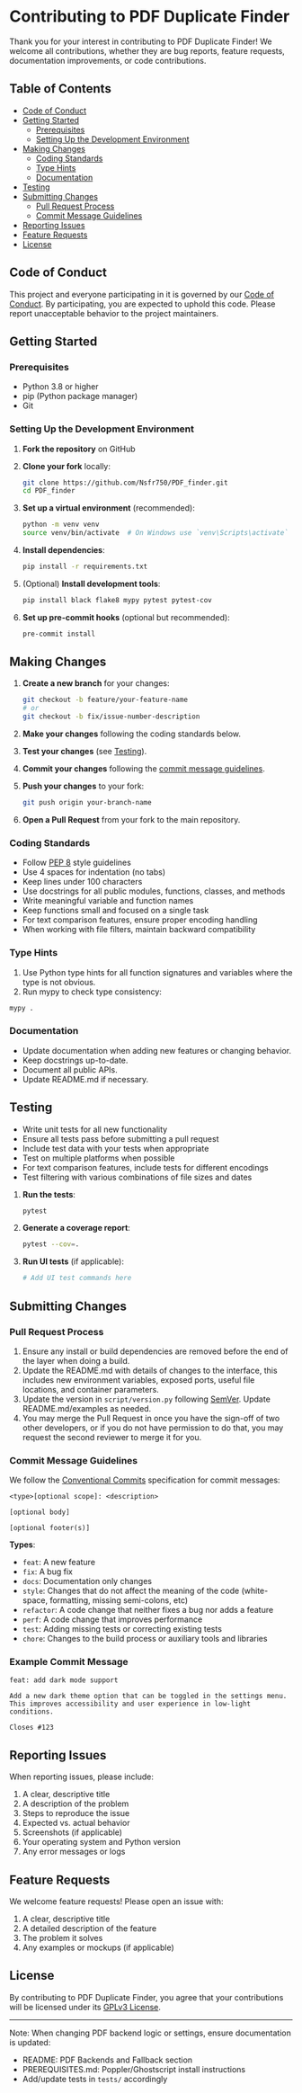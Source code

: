 # Contributing to PDF Duplicate Finder

Thank you for your interest in contributing to PDF Duplicate Finder! We welcome all contributions, whether they are bug reports, feature requests, documentation improvements, or code contributions.

## Table of Contents

- [Code of Conduct](#code-of-conduct)
- [Getting Started](#getting-started)
  - [Prerequisites](#prerequisites)
  - [Setting Up the Development Environment](#setting-up-the-development-environment)
- [Making Changes](#making-changes)
  - [Coding Standards](#coding-standards)
  - [Type Hints](#type-hints)
  - [Documentation](#documentation)
- [Testing](#testing)
- [Submitting Changes](#submitting-changes)
  - [Pull Request Process](#pull-request-process)
  - [Commit Message Guidelines](#commit-message-guidelines)
- [Reporting Issues](#reporting-issues)
- [Feature Requests](#feature-requests)
- [License](#license)

## Code of Conduct

This project and everyone participating in it is governed by our [Code of Conduct](CODE_OF_CONDUCT.md). By participating, you are expected to uphold this code. Please report unacceptable behavior to the project maintainers.

## Getting Started

### Prerequisites

- Python 3.8 or higher
- pip (Python package manager)
- Git

### Setting Up the Development Environment

1. **Fork the repository** on GitHub
1. **Clone your fork** locally:

   ```bash
   git clone https://github.com/Nsfr750/PDF_finder.git
   cd PDF_finder
   ```

1. **Set up a virtual environment** (recommended):

   ```bash
   python -m venv venv
   source venv/bin/activate  # On Windows use `venv\Scripts\activate`
   ```

1. **Install dependencies**:

   ```bash
   pip install -r requirements.txt
   ```

1. (Optional) **Install development tools**:

   ```bash
   pip install black flake8 mypy pytest pytest-cov
   ```

1. **Set up pre-commit hooks** (optional but recommended):

   ```bash
   pre-commit install
   ```

## Making Changes

1. **Create a new branch** for your changes:

   ```bash
   git checkout -b feature/your-feature-name
   # or
   git checkout -b fix/issue-number-description
   ```

1. **Make your changes** following the coding standards below.
1. **Test your changes** (see [Testing](#testing)).
1. **Commit your changes** following the [commit message guidelines](#commit-message-guidelines).
1. **Push your changes** to your fork:

   ```bash
   git push origin your-branch-name
   ```

1. **Open a Pull Request** from your fork to the main repository.

### Coding Standards

- Follow [PEP 8](https://www.python.org/dev/peps/pep-0008/) style guidelines
- Use 4 spaces for indentation (no tabs)
- Keep lines under 100 characters
- Use docstrings for all public modules, functions, classes, and methods
- Write meaningful variable and function names
- Keep functions small and focused on a single task
- For text comparison features, ensure proper encoding handling
- When working with file filters, maintain backward compatibility

### Type Hints

1. Use Python type hints for all function signatures and variables where the type is not obvious.
1. Run mypy to check type consistency:

  ```bash
  mypy .
  ```

### Documentation

- Update documentation when adding new features or changing behavior.
- Keep docstrings up-to-date.
- Document all public APIs.
- Update README.md if necessary.

## Testing

- Write unit tests for all new functionality
- Ensure all tests pass before submitting a pull request
- Include test data with your tests when appropriate
- Test on multiple platforms when possible
- For text comparison features, include tests for different encodings
- Test filtering with various combinations of file sizes and dates

1. **Run the tests**:

   ```bash
   pytest
   ```

1. **Generate a coverage report**:

   ```bash
   pytest --cov=.
   ```

1. **Run UI tests** (if applicable):

   ```bash
   # Add UI test commands here
   ```

## Submitting Changes

### Pull Request Process

1. Ensure any install or build dependencies are removed before the end of the layer when doing a build.
2. Update the README.md with details of changes to the interface, this includes new environment variables, exposed ports, useful file locations, and container parameters.
3. Update the version in `script/version.py` following [SemVer](http://semver.org/). Update README.md/examples as needed.
4. You may merge the Pull Request in once you have the sign-off of two other developers, or if you do not have permission to do that, you may request the second reviewer to merge it for you.

### Commit Message Guidelines

We follow the [Conventional Commits](https://www.conventionalcommits.org/) specification for commit messages:

```text
<type>[optional scope]: <description>

[optional body]

[optional footer(s)]
```

**Types**:

- `feat`: A new feature
- `fix`: A bug fix
- `docs`: Documentation only changes
- `style`: Changes that do not affect the meaning of the code (white-space, formatting, missing semi-colons, etc)
- `refactor`: A code change that neither fixes a bug nor adds a feature
- `perf`: A code change that improves performance
- `test`: Adding missing tests or correcting existing tests
- `chore`: Changes to the build process or auxiliary tools and libraries

### Example Commit Message

```text
feat: add dark mode support

Add a new dark theme option that can be toggled in the settings menu.
This improves accessibility and user experience in low-light conditions.

Closes #123
```

## Reporting Issues

When reporting issues, please include:

1. A clear, descriptive title
2. A description of the problem
3. Steps to reproduce the issue
4. Expected vs. actual behavior
5. Screenshots (if applicable)
6. Your operating system and Python version
7. Any error messages or logs

## Feature Requests

We welcome feature requests! Please open an issue with:

1. A clear, descriptive title
2. A detailed description of the feature
3. The problem it solves
4. Any examples or mockups (if applicable)

## License

By contributing to PDF Duplicate Finder, you agree that your contributions will be licensed under its [GPLv3 License](LICENSE).

---

Note: When changing PDF backend logic or settings, ensure documentation is updated:

- README: PDF Backends and Fallback section
- PREREQUISITES.md: Poppler/Ghostscript install instructions
- Add/update tests in `tests/` accordingly
